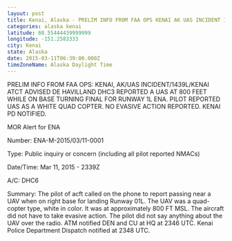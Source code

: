 ```yaml
---
layout: post
title: Kenai, Alaska - PRELIM INFO FROM FAA OPS KENAI AK UAS INCIDENT 1439L KENAI ATCT ADVISED DE HAVILLAND
categories: alaska kenai
latitude: 60.55444439999999
longitude: -151.2583333
city: Kenai
state: Alaska
date: 2015-03-11T06:39:00.000Z
timeZoneName: Alaska Daylight Time
---
```


PRELIM INFO FROM FAA OPS: KENAI, AK/UAS INCIDENT/1439L/KENAI ATCT ADVISED DE HAVILLAND DHC3 REPORTED A UAS AT 800 FEET WHILE ON BASE TURNING FINAL FOR RUNWAY 1L ENA. PILOT REPORTED UAS AS A WHITE QUAD COPTER. NO EVASIVE ACTION REPORTED. KENAI PD NOTIFIED.


MOR Alert for ENA

Number: ENA-M-2015/03/11-0001

Type: Public inquiry or concern (including all pilot reported NMACs)

Date/Time: Mar 11, 2015 - 2339Z

A/C: DHC6

Summary: The pilot of acft called on the phone to report passing near a UAV when on right base for landing Runway 01L. The UAV was a quad-copter type, white in color. It was at approximately 800 FT MSL. The aircraft did not have to take evasive action. The pilot did not say anything about the UAV over the radio. ATM notified DEN and CU at HQ at 2346 UTC. Kenai Police Department Dispatch notified at 2348 UTC. 
